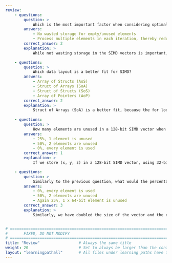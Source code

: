 ```yaml
---
review:
    - questions:
        question: >
            Which is the most important factor when considering optimal data layout for SIMD?
        answers:
            - No wasted storage for empty/unused elements
            - Process multiple elements in each iteration, thereby reduce the number of iterations
        correct_answer: 2
        explanation: >
            While not wasting storage in the SIMD vectors is important, what is more important is the reduction of the iterations by processing multiple elements per iteration.

    - questions:
        question: >
            Which data layout is a better fit for SIMD?
        answers:
            - Array of Structs (AoS)
            - Struct of Arrays (SoA)
            - Struct of Structs (SoS)
            - Array of Pointers (AoP)
        correct_answer: 2
        explanation: >
            Struct of Arrays (SoA) is a better fit, because the for loops are more efficient to iterate through the data in the loop, fewer jump instructions are required.
               
    - questions:
        question: >
            How many elements are unused in a 128-bit SIMD vector when storing 3D positional information (coordinates x,y,z) as 32-bit floats?
        answers:
            - 25%, 1 element is unused
            - 50%, 2 elements are unused
            - 0%, every element is used
        correct_answer: 1      
        explanation: >
            If we store (x, y, z) in a 128-bit SIMD vector, using 32-bit float elements, we would have a representation like `| x | y | z | (unused) |`. This would mean that we would be wasting 25% of the vector's storage.

    - questions:
        question: >
            Similarly to the previous question, what would the percentage be if we used 64-bit floats to store that information in a 256-bit vector?
        answers:
            - 0%, every element is used
            - 50%, 2 elements are unused
            - Again 25%, 1 x 64-bit element is unused
        correct_answer: 3          
        explanation: >
            Similarly, we have doubled the size of the vector and the element, but we are still having one element unused, so 25% is wasted.


# ================================================================================
#       FIXED, DO NOT MODIFY
# ================================================================================
title: "Review"                 # Always the same title
weight: 20                      # Set to always be larger than the content in this path
layout: "learningpathall"       # All files under learning paths have this same wrapper
---
```


